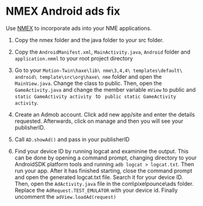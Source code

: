 <h1>NMEX Android ads fix</h1>

<p>Use <a href="http://code.google.com/p/nmex/">NMEX</a> to incorporate ads into your NME applications.</p>

<ol>
<li><p>Copy the nmex folder and the java folder to your src folder.</p></li>
<li><p>Copy the <code>AndroidManifest.xml</code>, <code>MainActivity.java</code>, <code>Android</code> folder and <code>application.nmml</code> to your root project directory</p></li>
<li><p>Go to your <code>Motion-Twin\haxe\lib\ nme\3,4,4\ templates\default\ android\ template\src\org\haxe\ nme</code> folder and open the <code>MainView.java</code>. Change the class to public. Then, open the <code>GameActivity.java</code> and change the member variable <code>mView</code> to public and <code>static GameActivity activity </code> to <code> public static GameActivity activity</code>.</p></li>
<li><p>Create an Admob account. Click add new app/site and enter the details requested. Afterwards, click on manage and then you will see your publisherID.</p></li>
<li><p>Call <code>AD.showAd()</code> and pass in your publisherID </p></li>
<li><p>Find your device ID by running logcat and examinine the output. This can be done by opening a command prompt, changing directory to your AndroidSDK platform tools and running <code>adb logcat &gt; logcat.txt</code>. Then run your app. After it has finished starting, close the command prompt and open the generated logcat.txt file. Search it for your device ID. Then, open the <code>AdActivity.java</code> file in the com\pixelpounce\ads folder. Replace the <code>AdRequest.TEST_EMULATOR</code> with your device id. Finally uncomment the <code>adView.loadAd(request)</code></p></li>
</ol>